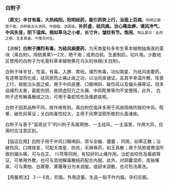 ### 白附子

**〔原文〕辛甘有毒，大热纯阳。阳明经药，能引药势上行，治面上百病**。<small>阳明之脉营于面，白附能去头游风，作面脂，消斑疵。</small>**补肝虚，祛风痰。治心痛血痹，诸风冷气，中风失音，阴下湿痒。根如草乌之小者，长寸许，皱纹有节。炮用**。<small>陶弘景日：此药之绝，无复真者。今惟凉州生。</small>

【讲解】**白附子燥烈有毒，为祛风痰要药**。为天南星科多年生草本植物独角莲的茎块（禹白附)。用硫黄熏1—2次，晒干用；或用白矾、生姜制后，切片用。少数地区使用的白附子为毛茛科草本植物黄花乌头的块根(关白附)。

白附子味辛甘，性温，有毒。入脾、胃经。燥烈有毒，功似南星，为祛风痰要药。有逐寒湿而化痰，祛风邪而止痛止痉之功，以治风痰诸证。且其辛幸温升散、性善上行，故能治头面之疾，用于中风痰壅、口眼㖞斜、破伤风以及偏头痛等证。但本品燥烈太甚，最能伤阴，故阴虚阳亢之头痛、中风眩晕等均不宜便用。此外， 白附子还有解毒散结之功，可用于毒蛇咬伤及瘰疬痰核。

白附子因其品种不同，故作用有别。禹白附在临床多用于风痰阻络所致的中风、眩晕、破伤风等证；关白附毒性较大，主用于风寒湿邪所致的头面诸疾。

白附子与善于“温肾达下”的川附子系属两物，一主祛风、一主温里，作用大异，应用时应注意区别。

【临证应用】白附子用于中风口眼㖞斜，常与全蝎、僵蚕 、同用，如牵正散；治破伤风、口噤痉挛，可配天南星、防风，天麻等药，如玉真散；用于风邪或寒湿所致的偏头痛，可与白芷、 川芎等同用，有较好的止痛作用。治蛇虫咬伤及瘰疬等证，可单用外敷，也可与其他解毒散结药配合内服。此外，对阴囊湿疹、皮肤瘙痒，可与黄柏、白蒺藜、黄蔑等分为末调服，或研末调敷，也可煎汤熏洗。

【用量用法】 3 — 6克，煎服。外用适量。生品一般不作内服。孕妇忌服。
